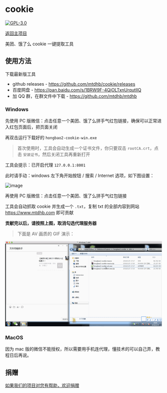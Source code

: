 # cookie

[![GPL-3.0](https://img.shields.io/badge/license-GPL--3.0-blue.svg)](LICENSE)

[返回主项目](https://github.com/mtdhb/mtdhb)

美团、饿了么 cookie 一键提取工具

## 使用方法

下载最新版工具

* github releases - https://github.com/mtdhb/cookie/releases
* 百度网盘 - https://pan.baidu.com/s/1BRW9F-4QjOLTxnUrqutIlQ
* 加 QQ 群，在群文件中下载 - https://github.com/mtdhb/mtdhb

### Windows

先使用 PC 版微信：点击任意一个美团、饿了么拼手气红包链接，确保可以正常进入红包页面后，把页面关闭

再双击运行下载好的 `hongbao2-cookie-win.exe`

> 首次使用时，工具会自动生成一个证书文件，你只要双击 `rootCA.crt`，点击 `安装证书`，然后关闭工具再重新打开

工具会提示：已开启代理 `127.0.0.1:8001`

此时请手动：windows 左下角开始按钮 / 搜索 / Internet 选项，如下图设置：

![image](https://user-images.githubusercontent.com/8413791/37874091-351496e2-305a-11e8-85bd-8c5827c5139b.png)

再使用 PC 版微信：点击任意一个美团、饿了么拼手气红包链接

工具会自动抓取 cookie 并生成一个 `.txt`，复制 txt 的全部内容到网站 https://www.mtdhb.com 即可贡献

**贡献完以后，请按照上图，取消勾选代理服务器**

> 下面是 AV 画质的 GIF 演示：

![demo.gif](demo.gif)

### MacOS

因为 mac 版的微信不能授权，所以需要用手机连代理，懂技术的可以自己弄，教程日后再说。

## 捐赠

[如果我们的项目对您有帮助，欢迎捐赠](https://github.com/mtdhb/donate)
